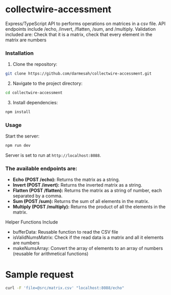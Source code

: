 # collectwire-accessment

Express/TypeScript API to performs operations on matrices in a csv file. 
API endpoints include /echo, /invert, /flatten, /sum, and /multiply.
Validation included are: Check that it is a matrix, check that every element in the matrix are numbers

### Installation

1. Clone the repository:

```bash
git clone https://github.com/darmesah/collectwire-accessment.git
```

2. Navigate to the project directory:

```bash
cd collectwire-accessment
```

3. Install dependencies:

```bash
npm install
```

### Usage

Start the server:

```bash
npm run dev
```

Server is set to run at `http://localhost:8088`.

### The available endpoints are:

- **Echo (POST /echo):** Returns the matrix as a string.
- **Invert (POST /invert):** Returns the inverted matrix as a string.
- **Flatten (POST /flatten):** Returns the matrix as a string of number, each separated by a comma.
- **Sum (POST /sum):** Returns the sum of all elements in the matrix.
- **Multiply (POST /multiply):** Returns the product of all the elements in the matrix.

Helper Functions Include
- bufferData: Reusable function to read the CSV file
- isValidNumsMatrix: Check if the read data is a matrix and all it elements are numbers
- makeNumsArray: Convert the array of elements to an array of numbers (reusable for arithmetical functions)


# Sample request
```bash
curl -F 'file=@src/matrix.csv' "localhost:8088/echo"
```
